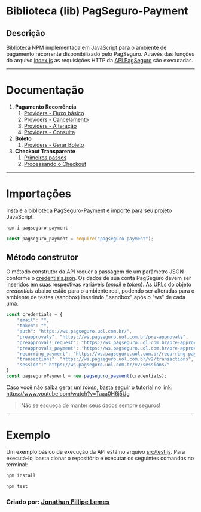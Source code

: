 # Biblioteca (lib) PagSeguro-Payment

## Descrição

Biblioteca NPM implementada em JavaScript para o ambiente de pagamento recorrente disponibilizado pelo PagSeguro. Através das funções do arquivo <a href="https://github.com/JonathanLemes/API-PagSeguro-JavaScript/blob/master/index.js">index.js</a> as requisições HTTP da <a href="https://dev.pagseguro.uol.com.br/reference/api-recorrencia">API PagSeguro</a> são executadas.

---

# Documentação

1. **Pagamento Recorrência**
    1. <a href="https://github.com/JonathanLemes/API-PagSeguro-JavaScript/blob/master/docs/Pagamento%20Recorrente/Providers%20-%20Fluxo%20b%C3%A1sico.md">Providers - Fluxo básico</a>
    2. <a href="https://github.com/JonathanLemes/API-PagSeguro-JavaScript/blob/master/docs/Pagamento%20Recorrente/Providers%20-%20Cancelamento.md">Providers - Cancelamento</a>
    3. <a href="https://github.com/JonathanLemes/API-PagSeguro-JavaScript/blob/master/docs/Pagamento%20Recorrente/Providers%20-%20Altera%C3%A7%C3%A3o.md">Providers - Alteração</a>
    4. <a href="https://github.com/JonathanLemes/API-PagSeguro-JavaScript/blob/master/docs/Pagamento%20Recorrente/Providers%20-%20Consulta.md">Providers - Consulta</a>
2. **Boleto**
   1. <a href="https://github.com/JonathanLemes/API-PagSeguro-JavaScript/blob/master/docs/Boleto/Providers%20-%20Gerar%20Boleto.md">Providers - Gerar Boleto</a> 
3. **Checkout Transparente**
   1. <a href="https://github.com/JonathanLemes/API-PagSeguro-JavaScript/blob/master/docs/Checkout%20Transparente/Providers.md">Primeiros passos</a>
   2. <a href="https://github.com/JonathanLemes/API-PagSeguro-JavaScript/blob/master/docs/Checkout%20Transparente/Processando%20o%20Checkout.md">Processando o Checkout</a>

---

# Importações
Instale a biblioteca <a href="https://www.npmjs.com/package/pagseguro-payment">PagSeguro-Payment</a> e importe para seu projeto JavaScript.

```bash
npm i pagseguro-payment
```

```javascript
const pagseguro_payment = require("pagseguro-payment");
```

## Método construtor
O método construtor da API requer a passagem de um parâmetro JSON conforme o <a href="https://github.com/JonathanLemes/API-PagSeguro-JavaScript/blob/master/credentials.json">credentials.json</a>. Os dados de sua conta PagSeguro devem ser inseridos em suas respectivas variáveis (*email* e *token*).
As URLs do objeto *credentials* abaixo estão para o ambiente real, podendo ser alteradas para o ambiente de testes (sandbox) inserindo ".sandbox" após o "ws" de cada uma.
```javascript
const credentials = {
    "email": "",
    "token": "",
    "auth": "https://ws.pagseguro.uol.com.br/",
    "preapprovals": "https://ws.pagseguro.uol.com.br/pre-approvals",
    "preapprovals_request": "https://ws.pagseguro.uol.com.br/pre-approvals/request",
    "preapprovals_payment": "https://ws.pagseguro.uol.com.br/pre-approvals/payment",
    "recurring_payment": "https://ws.pagseguro.uol.com.br/recurring-payment",
    "transactions": "https://ws.pagseguro.uol.com.br/v2/transactions",
    "session":" https://ws.pagseguro.uol.com.br/v2/sessions/"
}
const pagseguroPayment = new pagseguro_payment(credentials);
```
Caso você não saiba gerar um *token*, basta seguir o tutorial no link: https://www.youtube.com/watch?v=Taaa0H6j5Ug
>Não se esqueça de manter seus dados sempre seguros!

---

# Exemplo

Um exemplo básico de execução da API está no arquivo <a href="https://github.com/JonathanLemes/API-PagSeguro-JavaScript/blob/master/src/test.js">src/test.js</a>. Para executá-lo, basta clonar o repositório e executar os seguintes comandos no terminal:
```bash
npm install
```
```bash
npm test
```

### Criado por: [Jonathan Fillipe Lemes](https://github.com/JonathanLemes/)
